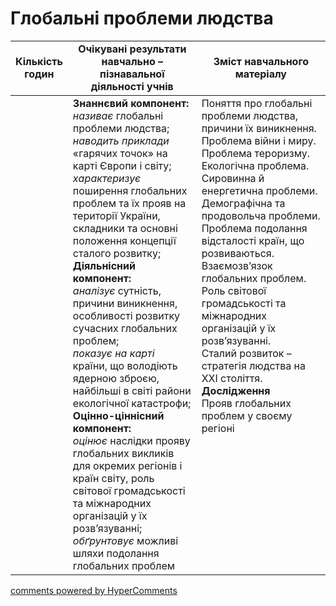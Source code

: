 <div id="hypercomments_widget" class="js-hypercomments-widget invisible"></div>

# Глобальні проблеми людства 

<table>
  <tr>
    <td width="10%" align="center"><b>Кількість годин</b></td>  
    <td width="45%" align="center"><b>Очікувані  результати  навчально – пізнавальної  діяльності  учнів</b></td>
    <td width="45%" align="center"><b>Зміст навчального матеріалу</b></td>
  </tr>
<tbody>
  <tr>
<td width="10%" style="vertical-align:top !important;"></td>
    <td width="45%" style="vertical-align:top !important;">
    <b>Знаннєвий компонент:</b><br>
    <i>називає</i> глобальні проблеми людства;<br>
    <i>наводить приклади</i> «гарячих точок» на карті Європи і світу;<br>
    <i>характеризує</i> поширення глобальних проблем та їх прояв на території України, складники та основні положення концепції сталого розвитку;<br>
    <b>Діяльнісний компонент:</b><br>
    <i>аналізує</i> сутність, причини виникнення, особливості розвитку сучасних глобальних проблем;<br>
    <i>показує на карті</i> країни, що володіють ядерною зброєю, найбільші в світі райони екологічної катастрофи;<br>
    <b>Оцінно-ціннісний компонент:</b><br>
    <i>оцінює</i> наслідки прояву глобальних викликів для окремих регіонів і країн світу, роль світової громадськості та міжнародних організацій у їх розв’язуванні;<br>
    <i>обґрунтовує</i> можливі шляхи подолання глобальних проблем
    </td>
    <td width="45%" style="vertical-align:top !important;">
    Поняття про глобальні проблеми людства, причини їх виникнення. Проблема війни і миру. Проблема тероризму. Екологічна проблема.  Сировинна й енергетична проблеми. Демографічна та продовольча проблеми. Проблема подолання відсталості країн, що розвиваються. Взаємозв’язок глобальних проблем. Роль світової громадськості та міжнародних організацій у їх розв’язуванні.<br>Сталий розвиток – стратегія людства на ХХІ століття.<br>
    <b>Дослідження</b><br>
    Прояв глобальних проблем у своєму регіоні
    </td>
 </tr>
</tbody>
</table>

<div class="js-hypercomments-container">
<a href="http://hypercomments.com" class="hc-link" title="comments widget">comments powered by HyperComments</a>
</div>